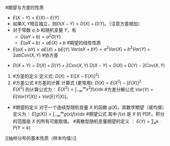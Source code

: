 #期望与方差的性质 
*   $E(X-Y) = E(X) - E(Y)$
*   如果$X, Y$相互独立，则$D(X-Y) = D(X) + D(Y)$。（注意方差相加） 
* 对于常数 $a, b$ 和随机变量 $Y$，有
	* $D(aY+b) = a^2 D(Y)$ 
	* $E(aX + b) = aE(X) + b$  #期望的线性性质  
* $E(aX+bY) = aE(X) + bE(Y)$
	$Var(aX+bY) = a^2Var(X) + b^2Var(Y) + 2abCov(X,Y)$
#协方差 
- $D(X+Y) = D(X) + D(Y) + 2\text{Cov}(X,Y)$ 
$D(X-Y) = D(X) + D(Y) - 2Cov(X,Y)$ 

1. #方差的定义 定义式: $D(X) = E([X - E(X)]^2)$ 
2. #方差公式  #方差的计算 计算式 (更常用): $D(X) = E(X^2) - [E(X)]^2$  
	$E(X^2)$ 的计算公式为：
	$E(X^2) = \int_{-\infty}^{\infty} x^2f(x)dx$ 
	 #方差分解公式 $Var(Y) = E[Var(Y|X)] + Var[E(Y|X)]$。
- #期望的定义 
	对于一个连续型随机变量 $X$ 的函数 $g(X)$，其数学期望（或均值）定义为：
    $E[g(X)] = \int_{-\infty}^{\infty} g(x)f(x)dx$   #期望公式 
    其中 $f(x)$ 是 $X$ 的 PDF。积分的范围是 $X$ 的所有可能取值。
	#离散型随机变量期望的定义 ： 
		$E(Y) = \sum_{k} k \cdot P(Y=k)$

[[抽样分布的基本性质（样本均值）]]